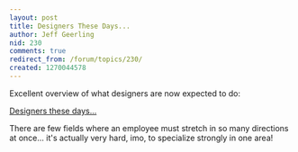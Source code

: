 ```yaml
---
layout: post
title: Designers These Days...
author: Jeff Geerling
nid: 230
comments: true
redirect_from: /forum/topics/230/
created: 1270044578
---
```

<p>
	Excellent overview of what designers are now expected to do:</p>
<p>
	<a href="http://css-tricks.com/designers-these-days/">Designers these days...</a></p>
<p>
	There are few fields where an employee must stretch in so many directions at once... it&#39;s actually very hard, imo, to specialize strongly in one area!</p>
